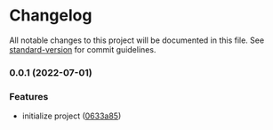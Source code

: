# Changelog

All notable changes to this project will be documented in this file. See [standard-version](https://github.com/conventional-changelog/standard-version) for commit guidelines.

### 0.0.1 (2022-07-01)


### Features

* initialize project ([0633a85](https://github.com/alibaba-aero/vue-boilerplate/commit/0633a855d86b1b76b1e33ee99212b1c08e6a32af))
